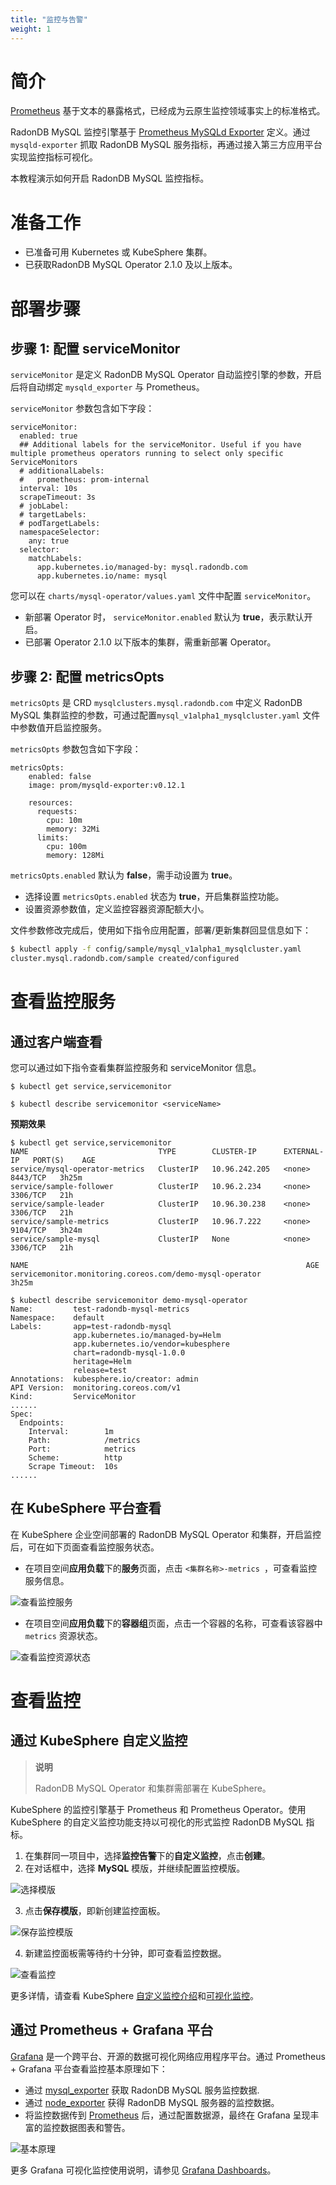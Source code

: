 ```yaml
---
title: "监控与告警"
weight: 1
---
```


# 简介

[Prometheus](https://prometheus.io/) 基于文本的暴露格式，已经成为云原生监控领域事实上的标准格式。

RadonDB MySQL 监控引擎基于 [Prometheus MySQLd Exporter](https://github.com/prometheus/mysqld_exporter) 定义。通过 `mysqld-exporter` 抓取 RadonDB MySQL 服务指标，再通过接入第三方应用平台实现监控指标可视化。

本教程演示如何开启 RadonDB MySQL 监控指标。

# 准备工作

- 已准备可用 Kubernetes 或 KubeSphere 集群。
- 已获取RadonDB MySQL Operator 2.1.0 及以上版本。

# 部署步骤

## 步骤 1: 配置 serviceMonitor

`serviceMonitor` 是定义 RadonDB MySQL Operator 自动监控引擎的参数，开启后将自动绑定 `mysqld_exporter` 与 Prometheus。

`serviceMonitor` 参数包含如下字段：

```shell
serviceMonitor:
  enabled: true
  ## Additional labels for the serviceMonitor. Useful if you have multiple prometheus operators running to select only specific ServiceMonitors
  # additionalLabels:
  #   prometheus: prom-internal
  interval: 10s
  scrapeTimeout: 3s
  # jobLabel:
  # targetLabels:
  # podTargetLabels:
  namespaceSelector:
    any: true
  selector:
    matchLabels:
      app.kubernetes.io/managed-by: mysql.radondb.com
      app.kubernetes.io/name: mysql
```

您可以在 `charts/mysql-operator/values.yaml` 文件中配置 `serviceMonitor`。

- 新部署 Operator 时， `serviceMonitor.enabled` 默认为 **true**，表示默认开启。
- 已部署 Operator 2.1.0 以下版本的集群，需重新部署 Operator。

## 步骤 2: 配置 metricsOpts

`metricsOpts` 是 CRD  `mysqlclusters.mysql.radondb.com` 中定义 RadonDB MySQL 集群监控的参数，可通过配置`mysql_v1alpha1_mysqlcluster.yaml` 文件中参数值开启监控服务。

`metricsOpts` 参数包含如下字段：

```shell
metricsOpts:
    enabled: false  
    image: prom/mysqld-exporter:v0.12.1

    resources:
      requests:
        cpu: 10m
        memory: 32Mi
      limits:
        cpu: 100m
        memory: 128Mi
```

`metricsOpts.enabled` 默认为 **false**，需手动设置为 **true**。

- 选择设置 `metricsOpts.enabled` 状态为 **true**，开启集群监控功能。
- 设置资源参数值，定义监控容器资源配额大小。

文件参数修改完成后，使用如下指令应用配置，部署/更新集群回显信息如下：

```bash
$ kubectl apply -f config/sample/mysql_v1alpha1_mysqlcluster.yaml
cluster.mysql.radondb.com/sample created/configured
```

# 查看监控服务

## 通过客户端查看

您可以通过如下指令查看集群监控服务和 serviceMonitor 信息。

```shell
$ kubectl get service,servicemonitor

$ kubectl describe servicemonitor <serviceName>
```

**预期效果**

```shell
$ kubectl get service,servicemonitor
NAME                             TYPE        CLUSTER-IP      EXTERNAL-IP   PORT(S)    AGE
service/mysql-operator-metrics   ClusterIP   10.96.242.205   <none>        8443/TCP   3h25m
service/sample-follower          ClusterIP   10.96.2.234     <none>        3306/TCP   21h
service/sample-leader            ClusterIP   10.96.30.238    <none>        3306/TCP   21h
service/sample-metrics           ClusterIP   10.96.7.222     <none>        9104/TCP   3h24m
service/sample-mysql             ClusterIP   None            <none>        3306/TCP   21h

NAME                                                              AGE
servicemonitor.monitoring.coreos.com/demo-mysql-operator          3h25m

$ kubectl describe servicemonitor demo-mysql-operator 
Name:         test-radondb-mysql-metrics
Namespace:    default
Labels:       app=test-radondb-mysql
              app.kubernetes.io/managed-by=Helm
              app.kubernetes.io/vendor=kubesphere
              chart=radondb-mysql-1.0.0
              heritage=Helm
              release=test
Annotations:  kubesphere.io/creator: admin
API Version:  monitoring.coreos.com/v1
Kind:         ServiceMonitor
......
Spec:
  Endpoints:
    Interval:        1m
    Path:            /metrics
    Port:            metrics
    Scheme:          http
    Scrape Timeout:  10s
......
```

## 在 KubeSphere 平台查看

在 KubeSphere 企业空间部署的 RadonDB MySQL Operator 和集群，开启监控后，可在如下页面查看监控服务状态。

- 在项目空间**应用负载**下的**服务**页面，点击 `<集群名称>-metrics `，可查看监控服务信息。

![查看监控服务](https://dbg-files.pek3b.qingstor.com/radondb_website/docs/features/monitoring/monitor_service.png)

- 在项目空间**应用负载**下的**容器组**页面，点击一个容器的名称，可查看该容器中 `metrics` 资源状态。

![查看监控资源状态](https://dbg-files.pek3b.qingstor.com/radondb_website/docs/features/monitoring/pod_metrics.png)

# 查看监控

## 通过 KubeSphere 自定义监控

> **说明**
> 
> RadonDB MySQL Operator 和集群需部署在 KubeSphere。

KubeSphere 的监控引擎基于 Prometheus 和 Prometheus Operator。使用 KubeSphere 的自定义监控功能支持以可视化的形式监控 RadonDB MySQL 指标。

1. 在集群同一项目中，选择**监控告警**下的**自定义监控**，点击**创建**。
2. 在对话框中，选择 **MySQL** 模版，并继续配置监控模版。

![选择模版](https://dbg-files.pek3b.qingstor.com/radondb_website/docs/features/monitoring/mysql_exporter.png)

3. 点击**保存模版**，即新创建监控面板。

![保存监控模版](https://dbg-files.pek3b.qingstor.com/radondb_website/docs/features/monitoring/config_dashboard.png)

4. 新建监控面板需等待约十分钟，即可查看监控数据。

![查看监控](https://dbg-files.pek3b.qingstor.com/radondb_website/docs/features/monitoring/monitor_overview.png)

更多详情，请查看 KubeSphere [自定义监控介绍](https://kubesphere.io/zh/docs/project-user-guide/custom-application-monitoring/introduction/)和[可视化监控](https://kubesphere.io/zh/docs/project-user-guide/custom-application-monitoring/visualization/overview/)。

## 通过 Prometheus + Grafana 平台

[Grafana](https://github.com/grafana/grafana) 是一个跨平台、开源的数据可视化网络应用程序平台。通过 Prometheus + Grafana 平台查看监控基本原理如下：

- 通过 [mysql_exporter](https://github.com/prometheus/mysqld_exporter) 获取 RadonDB MySQL 服务监控数据.
- 通过 [node_exporter](https://github.com/prometheus/node_exporter) 获得 RadonDB MySQL 服务器的监控数据。
- 将监控数据传到 [Prometheus](https://prometheus.io/download/) 后，通过配置数据源，最终在 Grafana 呈现丰富的监控数据图表和警告。

![基本原理](https://dbg-files.pek3b.qingstor.com/radondb_website/docs/features/monitoring/prometheus_grafana.png)

更多 Grafana 可视化监控使用说明，请参见 [Grafana Dashboards](https://grafana.com/docs/grafana/latest/dashboards/)。

